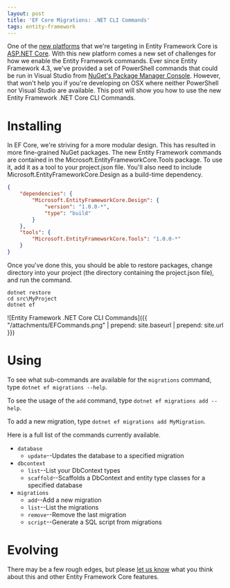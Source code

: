 ```yaml
---
layout: post
title: 'EF Core Migrations: .NET CLI Commands'
tags: entity-framework
---
```


One of the [new platforms][1] that we're targeting in Entity Framework Core is [ASP.NET Core][2]. With this new platform
comes a new set of challenges for how we enable the Entity Framework commands. Ever since Entity Framework 4.3, we've
provided a set of PowerShell commands that could be run in Visual Studio from [NuGet's Package Manager Console][3].
However, that won't help you if you're developing on OSX where neither PowerShell nor Visual Studio are available. This
post will show you how to use the new Entity Framework .NET Core CLI Commands.

Installing
==========
In EF Core, we're striving for a more modular design. This has resulted in more fine-grained NuGet packages. The new
Entity Framework commands are contained in the Microsoft.EntityFrameworkCore.Tools package. To use it, add it as a tool to your
project.json file. You'll also need to include Microsoft.EntityFrameworkCore.Design as a build-time dependency.

```json
{
    "dependencies": {
        "Microsoft.EntityFrameworkCore.Design": {
            "version": "1.0.0-*",
            "type": "build"
        }
    },
    "tools": {
        "Microsoft.EntityFrameworkCore.Tools": "1.0.0-*"
    }
}
```

Once you've done this, you should be able to restore packages, change directory into your project (the directory
containing the project.json file), and run the command.

```
dotnet restore
cd src\MyProject
dotnet ef
```

![Entity Framework .NET Core CLI Commands]({{ "/attachments/EFCommands.png" | prepend: site.baseurl | prepend: site.url }})

Using
=====
To see what sub-commands are available for the `migrations` command, type `dotnet ef migrations --help`.

To see the usage of the `add` command, type `dotnet ef migrations add --help`.

To add a new migration, type `dotnet ef migrations add MyMigration`.

Here is a full list of the commands currently available.

* `database`
    * `update`--Updates the database to a specified migration
* `dbcontext`
    * `list`--List your DbContext types
    * `scaffold`--Scaffolds a DbContext and entity type classes for a specified database
* `migrations`
    * `add`--Add a new migration
    * `list`--List the migrations
    * `remove`--Remove the last migration
    * `script`--Generate a SQL script from migrations

Evolving
========
There may be a few rough edges, but please [let us know][4] what you think about this and other Entity Framework Core
features.


  [1]: http://blogs.msdn.com/b/adonet/archive/2014/05/19/ef7-new-platforms-new-data-stores.aspx
  [2]: http://www.asp.net/vnext
  [3]: http://docs.nuget.org/docs/start-here/using-the-package-manager-console
  [4]: https://github.com/aspnet/EntityFramework/issues/new
